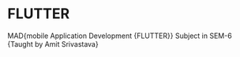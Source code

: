 # FLUTTER
MAD{mobile Application Development {FLUTTER}} Subject in SEM-6 {Taught by Amit Srivastava}
